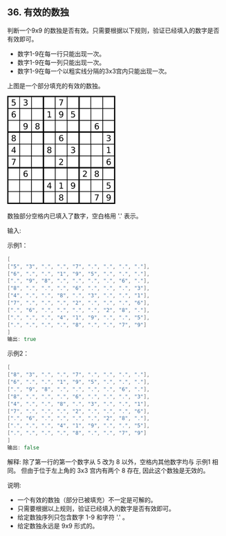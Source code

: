 ## 36. 有效的数独

判断一个9x9 的数独是否有效。只需要根据以下规则，验证已经填入的数字是否有效即可。

- 数字1-9在每一行只能出现一次。
- 数字1-9在每一列只能出现一次。
- 数字1-9在每一个以粗实线分隔的3x3宫内只能出现一次。

上图是一个部分填充的有效的数独。

![](250px-Sudoku-by-L2G-20050714.svg.png)

数独部分空格内已填入了数字，空白格用 '.' 表示。

输入:

示例1：

```go
[
["5", "3", ".", ".", "7", ".", ".", ".", "."],
["6", ".", ".", "1", "9", "5", ".", ".", "."],
[".", "9", "8", ".", ".", ".", ".", "6", "."],
["8", ".", ".", ".", "6", ".", ".", ".", "3"],
["4", ".", ".", "8", ".", "3", ".", ".", "1"],
["7", ".", ".", ".", "2", ".", ".", ".", "6"],
[".", "6", ".", ".", ".", ".", "2", "8", "."],
[".", ".", ".", "4", "1", "9", ".", ".", "5"],
[".", ".", ".", ".", "8", ".", ".", "7", "9"]
]
输出: true
```

示例2：

```go
[
["8", "3", ".", ".", "7", ".", ".", ".", "."],
["6", ".", ".", "1", "9", "5", ".", ".", "."],
[".", "9", "8", ".", ".", ".", ".", "6", "."],
["8", ".", ".", ".", "6", ".", ".", ".", "3"],
["4", ".", ".", "8", ".", "3", ".", ".", "1"],
["7", ".", ".", ".", "2", ".", ".", ".", "6"],
[".", "6", ".", ".", ".", ".", "2", "8", "."],
[".", ".", ".", "4", "1", "9", ".", ".", "5"],
[".", ".", ".", ".", "8", ".", ".", "7", "9"]
]
输出: false
```

解释: 除了第一行的第一个数字从 5 改为 8 以外，空格内其他数字均与 示例1 相同。 但由于位于左上角的 3x3 宫内有两个 8 存在, 因此这个数独是无效的。

说明:

- 一个有效的数独（部分已被填充）不一定是可解的。
- 只需要根据以上规则，验证已经填入的数字是否有效即可。
- 给定数独序列只包含数字 1-9 和字符 '.' 。
- 给定数独永远是 9x9 形式的。
